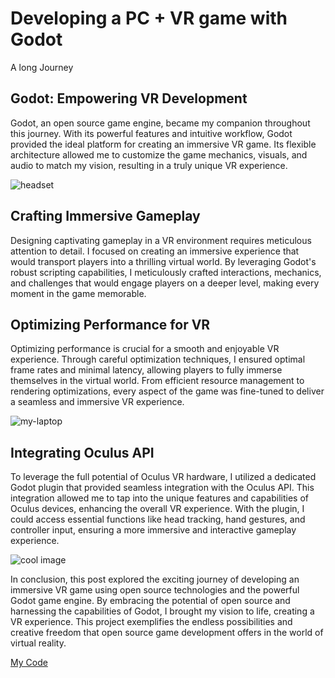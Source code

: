 <!-- 2023-06-01- -->

# Developing a PC + VR game with Godot

A long Journey

## Godot: Empowering VR Development

Godot, an open source game engine, became my companion throughout this journey. With its powerful features and intuitive workflow, Godot provided the ideal platform for creating an immersive VR game. Its flexible architecture allowed me to customize the game mechanics, visuals, and audio to match my vision, resulting in a truly unique VR experience.

![headset](/assets/images/cool-graphics/headset-glow.png)

## Crafting Immersive Gameplay

Designing captivating gameplay in a VR environment requires meticulous attention to detail. I focused on creating an immersive experience that would transport players into a thrilling virtual world. By leveraging Godot's robust scripting capabilities, I meticulously crafted interactions, mechanics, and challenges that would engage players on a deeper level, making every moment in the game memorable.

## Optimizing Performance for VR

Optimizing performance is crucial for a smooth and enjoyable VR experience. Through careful optimization techniques, I ensured optimal frame rates and minimal latency, allowing players to fully immerse themselves in the virtual world. From efficient resource management to rendering optimizations, every aspect of the game was fine-tuned to deliver a seamless and immersive VR experience.

![my-laptop](/assets/images/cool-graphics/laptop.jpg)

## Integrating Oculus API

To leverage the full potential of Oculus VR hardware, I utilized a dedicated Godot plugin that provided seamless integration with the Oculus API. This integration allowed me to tap into the unique features and capabilities of Oculus devices, enhancing the overall VR experience. With the plugin, I could access essential functions like head tracking, hand gestures, and controller input, ensuring a more immersive and interactive gameplay experience.

![cool image](/assets/images/devlog/vr_0.png)

In conclusion, this post explored the exciting journey of developing an immersive VR game using open source technologies and the powerful Godot game engine. By embracing the potential of open source and harnessing the capabilities of Godot, I brought my vision to life, creating a VR experience. This project exemplifies the endless possibilities and creative freedom that open source game development offers in the world of virtual reality.

[My Code](https://gitlab.com/cameron.dugan/vr)
